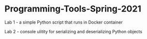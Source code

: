 # Programming-Tools-Spring-2021

Lab 1 - a simple Python script that runs in Docker container

Lab 2 - console ulitity for serializing and deserializing Python objects
